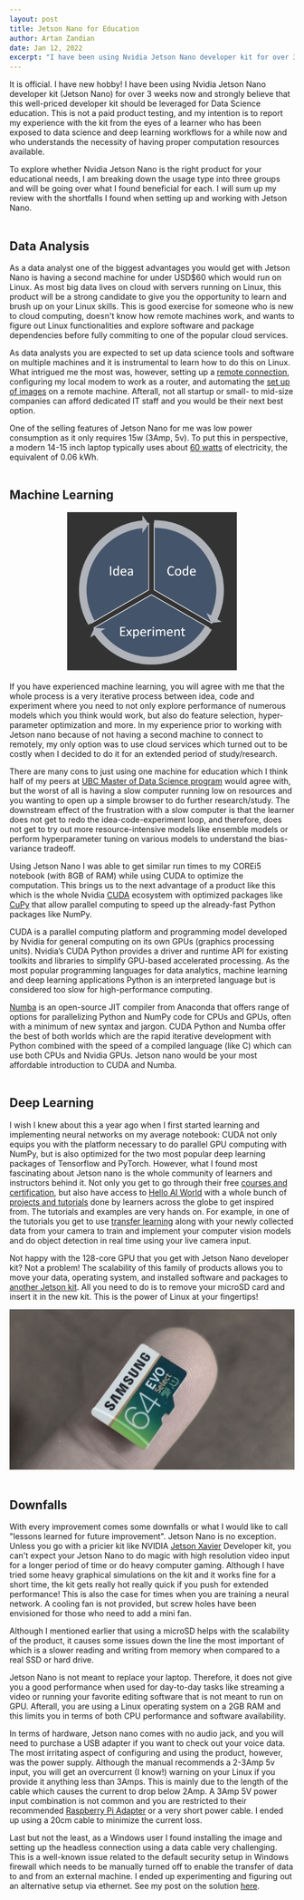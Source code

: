 ```yaml
---
layout: post
title: Jetson Nano for Education
author: Artan Zandian
date: Jan 12, 2022
excerpt: "I have been using Nvidia Jetson Nano developer kit for over 3 weeks now and strongly believe that this well-priced developer kit should be leveraged for Data Science education. Here is my review of the product ..."
---
```


It is official. I have new hobby! I have been using Nvidia Jetson Nano developer kit (Jetson Nano) for over 3 weeks now and strongly believe that this well-priced developer kit should be leveraged for Data Science education. This is not a paid product testing, and my intention is to report my experience with the kit from the eyes of a learner who has been exposed to data science and deep learning workflows for a while now and who understands the necessity of having proper computation resources available.  

To explore whether Nvidia Jetson Nano is the right product for your educational needs, I am breaking down the usage type into three groups and will be going over what I found beneficial for each. I will sum up my review with the shortfalls I found when setting up and working with Jetson Nano.  
<br>

## Data Analysis

As a data analyst one of the biggest advantages you would get with Jetson Nano is having a second machine for under USD$60 which would run on Linux. As most big data lives on cloud with servers running on Linux, this product will be a strong candidate to give you the opportunity to learn and brush up on your Linux skills. This is good exercise for someone who is new to cloud computing, doesn't know how remote machines work, and wants to figure out Linux functionalities and explore software and package dependencies before fully commiting to one of the popular cloud services.  

As data analysts you are expected to set up data science tools and software on multiple machines and it is instrumental to learn how to do this on Linux. What intrigued me the most was, however, setting up a [remote connection](https://artanzand.github.io//Setup-Jetson-Nano/),  configuring my local modem to work as a router, and automating the [set up of images](https://artanzand.github.io//Setup-Jetson-Nano/) on a remote machine. Afterall, not all startup or small- to mid-size companies can afford dedicated IT staff and you would be their next best option.  

One of the selling features of Jetson Nano for me was low power consumption as it only requires 15w (3Amp, 5v). To put this in perspective, a modern 14-15 inch laptop typically uses about [60 watts](https://energyusecalculator.com/electricity_laptop.htm) of electricity, the equivalent of 0.06 kWh.
<br><br>

## Machine Learning
<center><img src = "https://github.com/artanzand/artanzand.github.io/blob/master/_posts/img/idea_code_exp.PNG?raw=True" width=300></center>
<br>
If you have experienced machine learning, you will agree with me that the whole process is a very iterative process between idea, code and experiment where you need to not only explore performance of numerous models which you think would work, but also do feature selection, hyper-parameter optimization and more. In my experience prior to working with Jetson nano because of not having a second machine to connect to remotely, my only option was to use cloud services which turned out to be costly when I decided to do it for an extended period of study/research.   

There are many cons to just using one machine for education which I think half of my peers at [UBC Master of Data Science program](https://masterdatascience.ubc.ca/) would agree with, but the worst of all is having a slow computer running low on resources and you wanting to open up a simple browser to do further research/study. The downstream effect of the frustration with a slow computer is that the learner does not get to redo the idea-code-experiment loop, and therefore, does not get to try out more resource-intensive models like ensemble models or perform hyperparameter tuning on various models to understand the bias-variance tradeoff.  

Using Jetson Nano I was able to get similar run times to my COREi5 notebook (with 8GB of RAM) while using CUDA to optimize the computation. This brings us to the next advantage of a product like this which is the whole Nvidia [CUDA](https://en.wikipedia.org/wiki/CUDA) ecosystem with optimized packages like [CuPy](https://cupy.dev/) that allow parallel computing to speed up the already-fast Python packages like NumPy.  

CUDA is a parallel computing platform and programming model developed by Nvidia for general computing on its own GPUs (graphics processing units). Nvidia’s CUDA Python provides a driver and runtime API for existing toolkits and libraries to simplify GPU-based accelerated processing. As the most popular programming languages for data analytics, machine learning and deep learning applications Python is an interpreted language but is considered too slow for high-performance computing.

[Numba](https://github.com/numba/numba) is an open-source JIT compiler from Anaconda that offers range of options for parallelizing Python and NumPy code for CPUs and GPUs, often with a minimum of new syntax and jargon. CUDA Python and Numba offer the best of both worlds which are the rapid iterative development with Python combined with the speed of a compiled language (like C) which can use both CPUs and Nvidia GPUs. Jetson nano would be your most affordable introduction to CUDA and Numba.
<br><br>

## Deep Learning

I wish I knew about this a year ago when I first started learning and implementing neural networks on my average notebook: CUDA not only equips you with the platform necessary to do parallel GPU computing with NumPy, but is also optimized for the two most popular deep learning packages of Tensorflow and PyTorch. However, what I found most fascinating about Jetson nano is the whole community of learners and instructors behind it. Not only you get to go through their free [courses and certification](https://developer.nvidia.com/embedded/learn/jetson-ai-certification-programs#submit_project), but also have access to [Hello AI World](https://github.com/dusty-nv/jetson-inference#video-walkthroughs) with a whole bunch of [projects and tutorials](https://developer.nvidia.com/embedded/community/jetson-projects) done by learners across the globe to get inspired from. The tutorials and examples are very hands on. For example, in one of the tutorials you get to use [transfer learning](https://en.wikipedia.org/wiki/Transfer_learning) along with your newly collected data from your camera to train and implement your computer vision models and do object detection in real time using your live camera input.

Not happy with the 128-core GPU that you get with Jetson Nano developer kit? Not a problem! The scalability of this family of products allows you to move your data, operating system, and installed software and packages to [another Jetson kit](https://www.nvidia.com/en-us/autonomous-machines/jetson-store/). All you need to do is to remove your microSD card and insert it in the new kit. This is the power of Linux at your fingertips! 
<center><img src = "https://github.com/artanzand/artanzand.github.io/blob/master/_posts/img/microSD.PNG?raw=True"></center>

<br>

## Downfalls
With every improvement comes some downfalls or what I would like to call "lessons learned for future improvement". Jetson Nano is no exception. Unless you go with a pricier kit like NVIDIA [Jetson Xavier](https://www.nvidia.com/en-us/autonomous-machines/jetson-store/) Developer kit, you can't expect your Jetson Nano to do magic with high resolution video input for a longer period of time or do heavy computer gaming. Although I have tried some heavy graphical simulations on the kit and it works fine for a short time, the kit gets really hot really quick if you push for extended performance! This is also the case for times when you are training a neural network. A cooling fan is not provided, but screw holes have been envisioned for those who need to add a mini fan.  

Although I mentioned earlier that using a microSD helps with the scalability of the product, it causes some issues down the line the most important of which is a slower reading and writing from memory when compared to a real SSD or hard drive. 

Jetson Nano is not meant to replace your laptop. Therefore, it does not give you a good performance when used for day-to-day tasks like streaming a video or running your favorite editing software that is not meant to run on GPU. Afterall, you are using a Linux operating system on a 2GB RAM and this limits you in terms of both CPU performance and software availability.

In terms of hardware, Jetson nano comes with no audio jack, and you will need to purchase a USB adapter if you want to check out your voice data. The most irritating aspect of configuring and using the product, however, was the power supply. Although the manual recommends a 2-3Amp 5v input, you will get an overcurrent (I know!) warning on your Linux if you provide it anything less than 3Amps. This is mainly due to the length of the cable which causes the current to drop below 2Amp. A 3Amp 5V power input combination is not common and you are restricted to their recommended [Raspberry Pi Adapter](https://www.amazon.ca/Smraza-Compatible-Raspberry-Charger-Adapter/dp/B07VGGHR6N/ref=sr_1_5?crid=1DSY0A81V4CJV&keywords=raspberry+pi+charger&qid=1641270371&s=electronics&sprefix=raspberry+pi+charger%2Celectronics%2C122&sr=1-5) or a very short power cable. I ended up using a 20cm cable to minimize the current loss.  

Last but not the least, as a Windows user I found installing the image and setting up the headless connection using a data cable very challenging. This is a well-known issue related to the default security setup in Windows firewall which needs to be manually turned off to enable the transfer of data to and from an external machine. I ended up experimenting and figuring out an alternative setup via ethernet. See my post on the solution [here](https://artanzand.github.io//Setup-Jetson-Nano/).
<br>